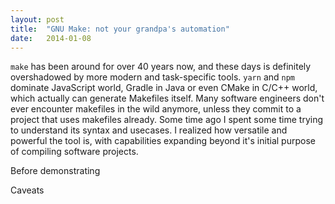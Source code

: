 ```yaml
---
layout: post
title:  "GNU Make: not your grandpa's automation"
date:   2014-01-08
---
```


`make` has been around for over 40 years now, and these days is definitely overshadowed by more modern and task-specific tools. `yarn` and `npm` dominate JavaScript world, Gradle in Java or even CMake in C/C++ world, which actually can generate Makefiles itself. Many software engineers don't ever encounter makefiles in the wild anymore, unless they commit to a project that uses makefiles already. Some time ago I spent some time trying to understand its syntax and usecases. I realized how versatile and powerful the tool is, with capabilities expanding beyond it's initial purpose of compiling software projects. 

Before demonstrating 

Caveats